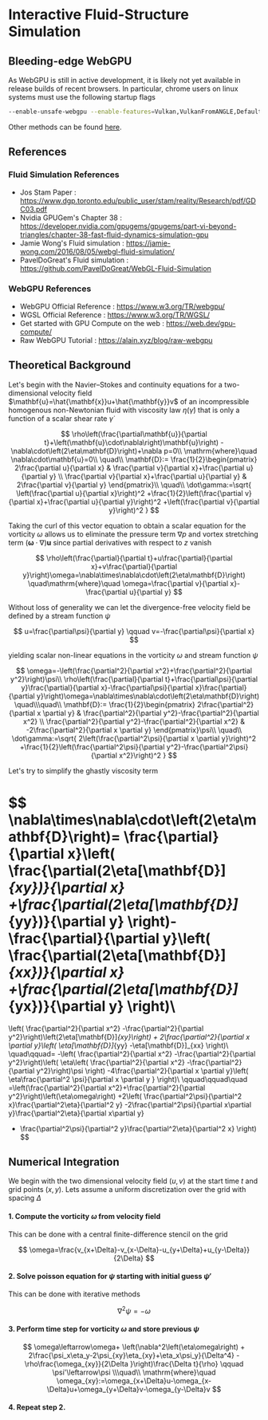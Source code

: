 # Interactive Fluid-Structure Simulation

## Bleeding-edge WebGPU

As WebGPU is still in active development, it is likely not yet available in release builds of recent browsers. In particular, chrome users on linux systems must use the following startup flags

```bash
--enable-unsafe-webgpu --enable-features=Vulkan,VulkanFromANGLE,DefaultANGLEVulkan
```

Other methods can be found [here](https://developer.chrome.com/en/docs/web-platform/webgpu/#use).

## References

### Fluid Simulation References

-   Jos Stam Paper : https://www.dgp.toronto.edu/public_user/stam/reality/Research/pdf/GDC03.pdf
-   Nvidia GPUGem's Chapter 38 : https://developer.nvidia.com/gpugems/gpugems/part-vi-beyond-triangles/chapter-38-fast-fluid-dynamics-simulation-gpu
-   Jamie Wong's Fluid simulation : https://jamie-wong.com/2016/08/05/webgl-fluid-simulation/
-   PavelDoGreat's Fluid simulation : https://github.com/PavelDoGreat/WebGL-Fluid-Simulation

### WebGPU References

-   WebGPU Official Reference : https://www.w3.org/TR/webgpu/
-   WGSL Official Reference : https://www.w3.org/TR/WGSL/
-   Get started with GPU Compute on the web : https://web.dev/gpu-compute/
-   Raw WebGPU Tutorial : https://alain.xyz/blog/raw-webgpu

## Theoretical Background

Let's begin with the Navier–Stokes and continuity equations for a two-dimensional velocity field $\mathbf{u}=\hat{\mathbf{x}}u+\hat{\mathbf{y}}v$ of an incompressible homogenous non-Newtonian fluid with viscosity law $\eta(\dot\gamma)$ that is only a function of a scalar shear rate $\dot\gamma$

$$
\rho\left(\frac{\partial\mathbf{u}}{\partial t}+\left(\mathbf{u}\cdot\nabla\right)\mathbf{u}\right)
-\nabla\cdot\left(2\eta\mathbf{D}\right)+\nabla p=0\\
\mathrm{where}\quad
\nabla\cdot\mathbf{u}=0\\
\quad\\
\mathbf{D}:=
\frac{1}{2}\begin{pmatrix}
2\frac{\partial u}{\partial x} &
\frac{\partial v}{\partial x}+\frac{\partial u}{\partial y} \\
\frac{\partial v}{\partial x}+\frac{\partial u}{\partial y} &
2\frac{\partial v}{\partial y}
\end{pmatrix}\\
\quad\\
\dot\gamma:=\sqrt{
 \left(\frac{\partial u}{\partial x}\right)^2
+\frac{1}{2}\left(\frac{\partial v}{\partial x}+\frac{\partial u}{\partial y}\right)^2
+\left(\frac{\partial v}{\partial y}\right)^2
}
$$

Taking the curl of this vector equation to obtain a scalar equation for the vorticity $\omega$ allows us to eliminate the pressure term $\nabla p$ and vortex stretching term $\left(\boldsymbol{\omega}\cdot\nabla\right)\mathbf{u}$ since partial derivatives with respect to $z$ vanish

$$
\rho\left(\frac{\partial}{\partial t}+u\frac{\partial}{\partial x}+v\frac{\partial}{\partial y}\right)\omega=\nabla\times\nabla\cdot\left(2\eta\mathbf{D}\right)
\quad\mathrm{where}\quad \omega=\frac{\partial v}{\partial x}-\frac{\partial u}{\partial y}
$$

Without loss of generality we can let the divergence-free velocity field be defined by a stream function $\psi$

$$
u=\frac{\partial\psi}{\partial y}
\qquad
v=-\frac{\partial\psi}{\partial x}
$$

yielding scalar non-linear equations in the vorticity $\omega$ and stream function $\psi$

$$
\omega=-\left(\frac{\partial^2}{\partial x^2}+\frac{\partial^2}{\partial y^2}\right)\psi\\
\rho\left(\frac{\partial}{\partial t}+\frac{\partial\psi}{\partial y}\frac{\partial}{\partial x}-\frac{\partial\psi}{\partial x}\frac{\partial}{\partial y}\right)\omega=\nabla\times\nabla\cdot\left(2\eta\mathbf{D}\right)
\quad\\\quad\\
\mathbf{D}:=
\frac{1}{2}\begin{pmatrix}
2\frac{\partial^2}{\partial x \partial y} &
\frac{\partial^2}{\partial y^2}-\frac{\partial^2}{\partial x^2} \\
\frac{\partial^2}{\partial y^2}-\frac{\partial^2}{\partial x^2} &
-2\frac{\partial^2}{\partial x \partial y}
\end{pmatrix}\psi\\
\quad\\
\dot\gamma:=\sqrt{
 2\left(\frac{\partial^2\psi}{\partial x \partial y}\right)^2
+\frac{1}{2}\left(\frac{\partial^2\psi}{\partial y^2}-\frac{\partial^2\psi}{\partial x^2}\right)^2
}
$$

Let's try to simplify the ghastly viscosity term

$$
\nabla\times\nabla\cdot\left(2\eta\mathbf{D}\right)=
\frac{\partial}{\partial x}\left(
 \frac{\partial(2\eta[\mathbf{D}]_{xy})}{\partial x}
+\frac{\partial(2\eta[\mathbf{D}]_{yy})}{\partial y}
\right)-
\frac{\partial}{\partial y}\left(
 \frac{\partial(2\eta[\mathbf{D}]_{xx})}{\partial x}
+\frac{\partial(2\eta[\mathbf{D}]_{yx})}{\partial y}
\right)\\
=
\left(
 \frac{\partial^2}{\partial x^2}
-\frac{\partial^2}{\partial y^2}\right)\left(2\eta[\mathbf{D}]_{xy}\right)
+
2\frac{\partial^2}{\partial x \partial y}\left(
\eta[\mathbf{D}]_{yy}
-\eta[\mathbf{D}]_{xx}
\right)\\
\quad\qquad=
-\left(
 \frac{\partial^2}{\partial x^2}
-\frac{\partial^2}{\partial y^2}\right)\left(
 \eta\left(
 \frac{\partial^2}{\partial x^2}
-\frac{\partial^2}{\partial y^2}\right)\psi
\right)
-4\frac{\partial^2}{\partial x \partial y}\left(
 \eta\frac{\partial^2 \psi}{\partial x \partial y }
\right)\\
\qquad\qquad\quad
=\left(\frac{\partial^2}{\partial x^2}+\frac{\partial^2}{\partial y^2}\right)\left(\eta\omega\right)
+2\left(
  \frac{\partial^2\psi}{\partial^2 x}\frac{\partial^2\eta}{\partial^2 y}
-2\frac{\partial^2\psi}{\partial x\partial y}\frac{\partial^2\eta}{\partial x\partial y}
+ \frac{\partial^2\psi}{\partial^2 y}\frac{\partial^2\eta}{\partial^2 x}
\right)
$$

## Numerical Integration

We begin with the two dimensional velocity field $(u,v)$ at the start time $t$ and grid points $(x,y)$. Lets assume a uniform discretization over the grid with spacing $\Delta$

#### 1. Compute the vorticity $\omega$ from velocity field

This can be done with a central finite-difference stencil on the grid

$$
\omega=\frac{v_{x+\Delta}-v_{x-\Delta}-u_{y+\Delta}+u_{y-\Delta}}{2\Delta}
$$

#### 2. Solve poisson equation for $\psi$ starting with initial guess $\psi'$

This can be done with iterative methods

$$
\nabla^2\psi=-\omega
$$

#### 3. Perform time step for vorticity $\omega$ and store previous $\psi$

$$
\omega\leftarrow\omega+
\left(\nabla^2\left(\eta\omega\right)
+
2\frac{\psi_x\eta_y-2\psi_{xy}\eta_{xy}+\eta_x\psi_y}{\Delta^4}
-\rho\frac{\omega_{xy}}{2\Delta }\right)\frac{\Delta t}{\rho}
\qquad
\psi'\leftarrow\psi
\\\quad\\
\mathrm{where}\quad \omega_{xy}:=\omega_{x+\Delta}u-\omega_{x-\Delta}u+\omega_{y+\Delta}v-\omega_{y-\Delta}v
$$

#### 4. Repeat step 2.
